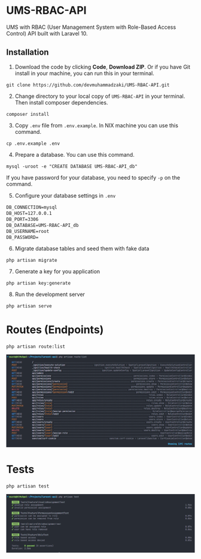 # UMS-RBAC-API

UMS with RBAC (User Management System with Role-Based Access Control) API built with Laravel 10.

## Installation

1. Download the code by clicking **Code**, **Download ZIP**. Or if you have Git install in your machine, you can run this in your terminal.

```
git clone https://github.com/devmuhammadzaki/UMS-RBAC-API.git
```

2. Change directory to your local copy of `UMS-RBAC-API` in your terminal. Then install composer dependencies.

```
composer install
```

3. Copy `.env` file from `.env.example`. In NIX machine you can use this command.

```
cp .env.example .env
```

4. Prepare a database. You can use this command.

```
mysql -uroot -e "CREATE DATABASE UMS-RBAC-API_db"
```

If you have password for your database, you need to specify `-p` on the command.

5. Configure your database settings in `.env`

```
DB_CONNECTION=mysql
DB_HOST=127.0.0.1
DB_PORT=3306
DB_DATABASE=UMS-RBAC-API_db
DB_USERNAME=root
DB_PASSWORD=
```

6. Migrate database tables and seed them with fake data

```
php artisan migrate
```

7. Generate a key for you application

```
php artisan key:generate
```

8. Run the development server

```
php artisan serve
```

# Routes (Endpoints)

```
php artisan route:list
```

![](./Capture2.PNG)

# Tests

```
php artisan test
```

![](./Capture.PNG)
